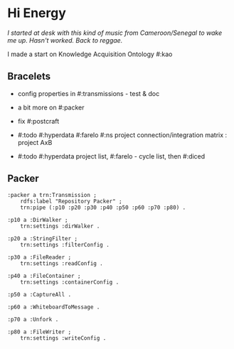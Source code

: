 # Hi Energy

*I started at desk with this kind of music from Cameroon/Senegal to wake me up. Hasn't worked. Back to reggae.*

I made a start on Knowledge Acquisition Ontology #:kao

## Bracelets

* config properties in #:transmissions - test & doc
* a bit more on #:packer
* fix #:postcraft

* #:todo #:hyperdata #:farelo #:ns project connection/integration matrix : project AxB
* #:todo #:hyperdata project list, #:farelo - cycle list, then #:diced

## Packer

```turtle
:packer a trn:Transmission ;
    rdfs:label "Repository Packer" ;
    trn:pipe (:p10 :p20 :p30 :p40 :p50 :p60 :p70 :p80) .

:p10 a :DirWalker ;
    trn:settings :dirWalker .

:p20 a :StringFilter ;
    trn:settings :filterConfig .

:p30 a :FileReader ;
    trn:settings :readConfig .

:p40 a :FileContainer ;
    trn:settings :containerConfig .

:p50 a :CaptureAll .

:p60 a :WhiteboardToMessage .

:p70 a :Unfork .

:p80 a :FileWriter ;
    trn:settings :writeConfig .
```
